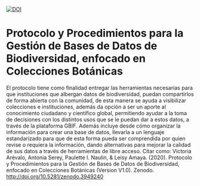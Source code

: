 [![DOI](https://zenodo.org/badge/DOI/10.5281/zenodo.3949240.svg)](https://doi.org/10.5281/zenodo.3949240)
# Protocolo y Procedimientos para la Gestión de Bases de Datos de Biodiversidad, enfocado en Colecciones Botánicas
El protocolo tiene como finalidad entregar las herramientas necesarias para que instituciones que albergan datos de biodiversidad, puedan compartirlos de forma abierta con la comunidad, de esta manera se ayuda a visibilizar colecciones e instituciones, además da opción a ser un aporte al conocimiento ciudadano y científico global, permitiendo ayudar a la toma de decisiones con los distintos usos que se le puedan dar a estos datos, a través de la plataforma GBIF. Además incluye desde cómo organizar la información para crear una base de datos, llevarla a un lenguaje estandarizado para que de esta forma pueda ser comprendida por quien revise o requiera la información, dando alternativas para mejorar la calidad de sus datos a través de herramientas de libre acceso.
Citar como: Victoria Arévalo, Antonia Serey, Paulette I. Naulin, & Leisy Amaya. (2020). Protocolo y Procedimientos para la Gestión de Bases de Datos de Biodiversidad, enfocado en Colecciones Botánicas (Version V1.0). Zenodo. http://doi.org/10.5281/zenodo.3949240

